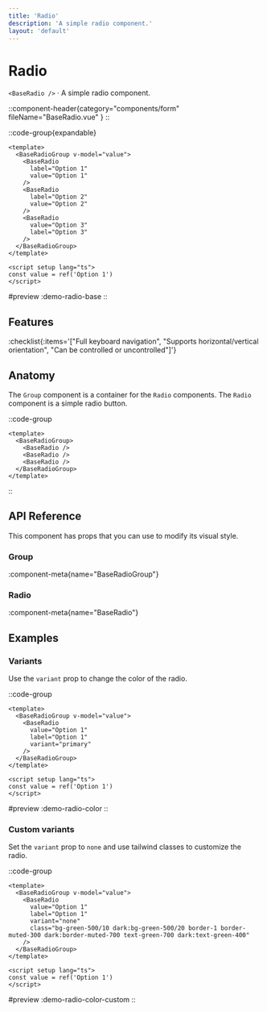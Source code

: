 ```yaml
---
title: 'Radio'
description: 'A simple radio component.'
layout: 'default'
---
```


# Radio

`<BaseRadio />` · A simple radio component.

::component-header{category="components/form" fileName="BaseRadio.vue" }
::

::code-group{expandable}

```vue [DemoRadioBase.vue]
<template>
  <BaseRadioGroup v-model="value">
    <BaseRadio
      label="Option 1"
      value="Option 1"
    />
    <BaseRadio
      label="Option 2"
      value="Option 2"
    />
    <BaseRadio
      value="Option 3"
      label="Option 3"
    />
  </BaseRadioGroup>
</template>

<script setup lang="ts">
const value = ref('Option 1')
</script>
```

#preview
:demo-radio-base
::

## Features

:checklist{:items='["Full keyboard navigation", "Supports horizontal/vertical orientation", "Can be controlled or uncontrolled"]'}

## Anatomy
The `Group` component is a container for the `Radio` components. The `Radio` component is a simple radio button.

::code-group

```vue [BaseRadio]
<template>
  <BaseRadioGroup>
    <BaseRadio />
    <BaseRadio />
    <BaseRadio />
  </BaseRadioGroup>
</template>
```

::

## API Reference

This component has props that you can use to modify its visual style.

### Group

:component-meta{name="BaseRadioGroup"}

### Radio

:component-meta{name="BaseRadio"}

## Examples

### Variants

Use the `variant` prop to change the color of the radio.

::code-group

```vue [DemoRadioVariantsColor.vue]
<template>
  <BaseRadioGroup v-model="value">
    <BaseRadio
      value="Option 1"
      label="Option 1"
      variant="primary"
    />
  </BaseRadioGroup>
</template>

<script setup lang="ts">
const value = ref('Option 1')
</script>
```

#preview
:demo-radio-color
::

### Custom variants

Set the `variant` prop to `none` and use tailwind classes to customize the radio.

::code-group

```vue [DemoRadioVariantsCustom.vue]
<template>
  <BaseRadioGroup v-model="value">
    <BaseRadio
      value="Option 1"
      label="Option 1"
      variant="none"
      class="bg-green-500/10 dark:bg-green-500/20 border-1 border-muted-300 dark:border-muted-700 text-green-700 dark:text-green-400"
    />
  </BaseRadioGroup>
</template>

<script setup lang="ts">
const value = ref('Option 1')
</script>
```

#preview
:demo-radio-color-custom
::
